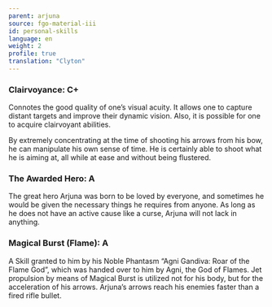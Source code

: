 ```yaml
---
parent: arjuna
source: fgo-material-iii
id: personal-skills
language: en
weight: 2
profile: true
translation: "Clyton"
---
```


### Clairvoyance: C+

Connotes the good quality of one’s visual acuity. It allows one to capture distant targets and improve their dynamic vision. Also, it is possible for one to acquire clairvoyant abilities.

By extremely concentrating at the time of shooting his arrows from his bow, he can manipulate his own sense of time. He is certainly able to shoot what he is aiming at, all while at ease and without being flustered.

### The Awarded Hero: A

The great hero Arjuna was born to be loved by everyone, and sometimes he would be given the necessary things he requires from anyone. As long as he does not have an active cause like a curse, Arjuna will not lack in anything.

### Magical Burst (Flame): A

A Skill granted to him by his Noble Phantasm “Agni Gandiva: Roar of the Flame God”, which was handed over to him by Agni, the God of Flames. Jet propulsion by means of Magical Burst is utilized not for his body, but for the acceleration of his arrows. Arjuna’s arrows reach his enemies faster than a fired rifle bullet.

